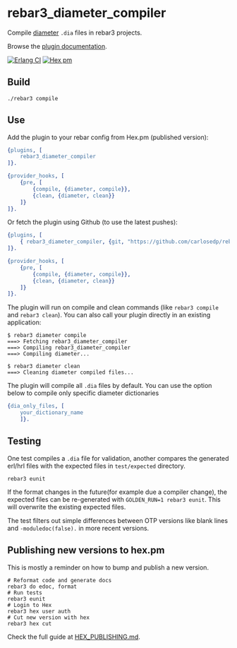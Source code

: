 # rebar3_diameter_compiler

Compile [diameter](http://erlang.org/doc/man/diameter.html) `.dia` files in rebar3 projects.

Browse the [plugin documentation](https://carlosedp.github.io/rebar3_diameter_compiler/).

[![Erlang CI](https://github.com/carlosedp/rebar3_diameter_compiler/actions/workflows/erlang.yml/badge.svg)](https://github.com/carlosedp/rebar3_diameter_compiler/actions/workflows/erlang.yml)
 [![Hex pm](http://img.shields.io/hexpm/v/rebar3_diameter_compiler.svg?style=flat)](https://hex.pm/packages/rebar3_diameter_compiler)

## Build

    ./rebar3 compile

## Use

Add the plugin to your rebar config from Hex.pm (published version):

```erlang
{plugins, [
    rebar3_diameter_compiler
]}.

{provider_hooks, [
    {pre, [
        {compile, {diameter, compile}},
        {clean, {diameter, clean}}
    ]}
]}.
```

Or fetch the plugin using Github (to use the latest pushes):

```erlang
{plugins, [
    { rebar3_diameter_compiler, {git, "https://github.com/carlosedp/rebar3_diameter_compiler.git", {branch, "master"}}}
]}.

{provider_hooks, [
    {pre, [
        {compile, {diameter, compile}},
        {clean, {diameter, clean}}
    ]}
]}.
```

The plugin will run on compile and clean commands (like `rebar3 compile` and `rebar3 clean`). You can also call your plugin directly in an existing application:

    $ rebar3 diameter compile
    ===> Fetching rebar3_diameter_compiler
    ===> Compiling rebar3_diameter_compiler
    ===> Compiling diameter...

    $ rebar3 diameter clean
    ===> Cleaning diameter compiled files...


The plugin will compile all `.dia` files by default. You can use the option below to compile only specific diameter dictionaries

```erlang
{dia_only_files, [
    your_dictionary_name
    ]}.
```

## Testing

One test compiles a `.dia` file for validation, another compares the generated erl/hrl files with the expected files in `test/expected` directory.

    rebar3 eunit

If the format changes in the future(for example due a compiler change), the expected files can be re-generated with `GOLDEN_RUN=1 rebar3 eunit`. This will overwrite the existing expected files.

The test filters out simple differences between OTP versions like blank lines and `-moduledoc(false).` in more recent versions.

## Publishing new versions to hex.pm

This is mostly a reminder on how to bump and publish a new version.

    # Reformat code and generate docs
    rebar3 do edoc, format
    # Run tests
    rebar3 eunit
    # Login to Hex
    rebar3 hex user auth
    # Cut new version with hex
    rebar3 hex cut


Check the full guide at [HEX_PUBLISHING.md](HEX_PUBLISHING.md).
